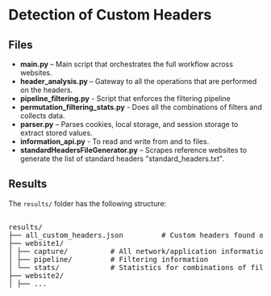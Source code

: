 # Detection of Custom Headers

## Files

- **main.py** – Main script that orchestrates the full workflow across websites.
- **header_analysis.py** – Gateway to all the operations that are performed on the headers.
- **pipeline_filtering.py** - Script that enforces the filtering pipeline
- **permutation_filtering_stats.py** - Does all the combinations of filters and collects data.
- **parser.py** – Parses cookies, local storage, and session storage to extract stored values.
- **information_api.py** - To read and write from and to files.
- **standardHeadersFileGenerator.py** – Scrapes reference websites to generate the list of standard headers "standard_headers.txt".

## Results

The `results/` folder has the following structure:

<pre> 
results/ 
├── all_custom_headers.json         # Custom headers found across all websites 
├── website1/ 
│ ├── capture/          # All network/application information
│ ├── pipeline/         # Filtering information
│ └── stats/            # Statistics for combinations of filters
├── website2/ 
│ ├── ... </pre>